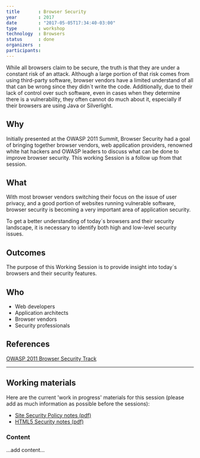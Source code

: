 ```yaml
---
title       : Browser Security
year		: 2017
date	    : "2017-05-05T17:34:40-03:00"
type        : workshop
technology  : Browsers
status      : done
organizers  :
participants:
---
```


While all browsers claim to be secure, the truth is that they are under a constant risk of an attack. Although a large portion of that risk comes from using third-party software, browser vendors have a limited understand of all that can be wrong since they didn´t write the code. Additionally, due to their lack of control over such software, even in cases when they determine there is a vulnerability, they often cannot do much about it, especially if their browsers are using Java or Silverlight.

## Why

Initially presented at the OWASP 2011 Summit, Browser Security had a goal of bringing together browser vendors, web application providers, renowned white hat hackers and OWASP leaders to discuss what can be done to improve browser security.
This working Session is a follow up from that session.

## What
With most browser vendors switching their focus on the issue of user privacy, and a good portion of websites running vulnerable software, browser security is becoming a very important area of application security. 

To get a better understanding of today´s browsers and their security landscape, it is necessary to identify both high and low-level security issues. 


## Outcomes

The purpose of this Working Session is to provide insight into today´s browsers and their security features.

## Who

- Web developers
- Application architects
- Browser vendors
- Security professionals

## References

<a href="https://www.owasp.org/index.php/Category:Summit_2011_Browser_Security_Track">OWASP 2011 Browser Security Track</a>

--- 

## Working materials

Here are the current 'work in progress' materials for this session (please add as much information as possible before the sessions):

- <a href="http://www.owasp.org/images/6/6d/OWASPSummit2011SiteSecurityPolicyBrowserSecurityTrack.pdf">Site Security Policy notes (pdf)</a>
- <a href="http://www.owasp.org/images/c/cd/OWASPSummit2011HTML5SecurityBrowserSecurityTrack.pdf">HTML5 Security notes (pdf)</a>

### Content

...add content...
